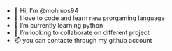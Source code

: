 - 👋 Hi, I’m @mohmos94
- 👀 I love to code and learn new prorgaming language
- 🌱 I’m currently learning python
- 💞️ I’m looking to collaborate on different project
- 📫 you can contacte through my github account

<!---
mohmos94/mohmos94 is a ✨ special ✨ repository because its `README.md` (this file) appears on your GitHub profile.
You can click the Preview link to take a look at your changes.
--->
